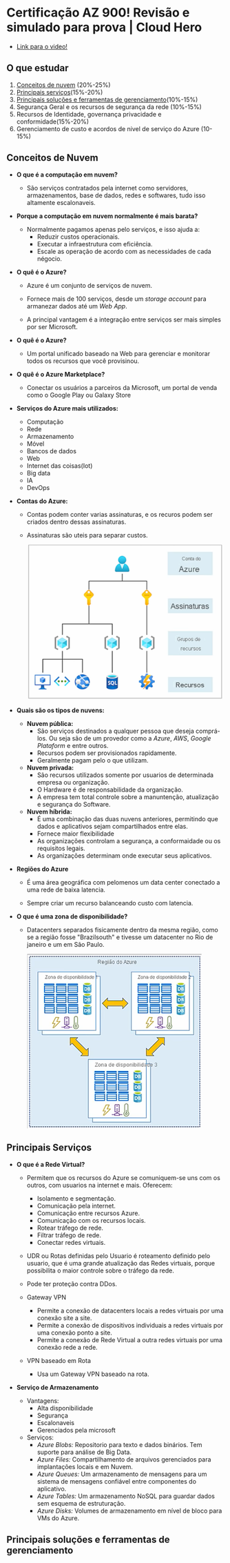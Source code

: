# Certificação AZ 900! Revisão e simulado para prova | Cloud Hero

- [Link para o video!](https://www.youtube.com/watch?v=YjMSGV9YQSA)

## O que estudar

1. [Conceitos de nuvem](#conceitos-de-nuvem) (20%-25%)
2. [Principais serviços](#principais-serviços)(15%-20%)
3. [Principais soluções e ferramentas de gerenciamento](#principais-soluções-e-ferramentas-de-gerenciamento)(10%-15%)
4. Segurança Geral e os recursos de segurança da rede (10%-15%)
5. Recursos de Identidade, governança privacidade e conformidade(15%-20%)
6. Gerenciamento de custo e acordos de nivel de serviço do Azure (10-15%)

## Conceitos de Nuvem

- **O que é a computação em nuvem?**

  - São serviços contratados pela internet como servidores, armazenamentos, base de dados, redes e softwares, tudo isso altamente escalonaveis.

- **Porque a computação em nuvem normalmente é mais barata?**

  - Normalmente pagamos apenas pelo serviços, e isso ajuda a:
    - Reduzir custos operacionais.
    - Executar a infraestrutura com eficiência.
    - Escale as operação de acordo com as necessidades de cada négocio.

- **O quê é o Azure?**

  - Azure é um conjunto de serviços de nuvem.

  - Fornece mais de 100 serviços, desde um *storage account* para armanezar dados até um *Web App*.

  - A principal vantagem é a integração entre serviços ser mais simples por ser Microsoft.
  
- **O quê é o Azure?**
  
  - Um portal unificado baseado na Web para gerenciar e monitorar todos os recursos que você provisinou.
  
- **O quê é o Azure Marketplace?**
  
  - Conectar os usuários a parceiros da Microsoft, um portal de venda como o Google Play ou Galaxy Store
  
- **Serviços do Azure mais utilizados:**

  - Computação
  - Rede
  - Armazenamento
  - Móvel
  - Bancos de dados
  - Web
  - Internet das coisas(Iot)
  - Big data
  - IA
  - DevOps

- **Contas do Azure:**
  
  - Contas podem conter varias assinaturas, e os recuros podem ser criados dentro dessas assinaturas.

  - Assinaturas são uteis para separar custos.
  
    ![Contas](./Contas_Subscriptions.png)

- **Quais são os tipos de nuvens:**

  - **Nuvem pública:**
    - São serviços destinados a qualquer pessoa que deseja comprá-los. Ou seja são de um provedor como a *Azure*, *AWS*, *Google Plataform* e entre outros.
    - Recursos podem ser provisionados rapidamente.
    - Geralmente pagam pelo o que utilizam.
  - **Nuvem privada:**
    - São recursos utilizados somente por usuarios de determinada empresa ou organização.
    - O Hardware é de responsabilidade da organização.
    - A empresa tem total controle sobre a manuntenção, atualização e segurança do Software.
  - **Nuvem híbrida:**
    - É uma combinação das duas nuvens anteriores, permitindo que dados e aplicativos sejam compartilhados entre elas.
    - Fornece maior flexibilidade
    - As organizações controlam a segurança, a conformaidade ou os requisitos legais.
    - As organizações determinam onde executar seus aplicativos.

- **Regiões do Azure**
  - É uma área geográfica com pelomenos um data center conectado a uma rede de baixa latencia.

  - Sempre criar um recurso balanceando custo com latencia.

- **O que é uma zona de disponibilidade?**
  
  - Datacenters separados fisicamente dentro da mesma região, como se a região fosse "Brazilsouth" e tivesse um datacenter no Rio de janeiro e um em São Paulo.

    ![Zonas](./Zones.png)

## Principais Serviços

- **O que é a Rede Virtual?**
  - Permitem que os recursos do Azure se comuniquem-se uns com os outros, com usuarios na internet e mais. Oferecem:
    - Isolamento e segmentação.
    - Comunicação pela internet.
    - Comunicação entre recursos Azure.
    - Comunicação com os recursos locais.
    - Rotear tráfego de rede.
    - Filtrar tráfego de rede.
    - Conectar redes virtuais.
  - UDR ou Rotas definidas pelo Usuario é roteamento definido pelo usuario, que é uma grande atualização das Redes virtuais, porque possibilita o maior controle sobre o tráfego da rede.
  - Pode ter proteção contra DDos.

  - Gateway VPN
    - Permite a conexão de datacenters locais a redes virtuais por uma conexão site a site.
    - Permite a conexão de dispositivos individuais a redes virtuais por uma conexão ponto a site.
    - Permite a conexão de Rede Virtual a outra redes virtuais por uma conexão rede a rede.
  - VPN baseado em Rota
    - Usa um Gateway VPN baseado na rota.

- **Serviço de Armazenamento**
  - Vantagens:
    - Alta disponibilidade
    - Segurança
    - Escalonaveis
    - Gerenciados pela microsoft
  - Serviços:
    - *Azure Blobs:* Repositorio para texto e dados binários. Tem suporte para análise de Big Data.
    - *Azure Files:* Compartilhamento de arquivos gerenciados para implantações locais e em Nuvem.
    - *Azure Queues:* Um armazenamento de mensagens para um sistema de mensagens confiável entre componentes do aplicativo.
    - *Azure Tables:* Um armazenamento NoSQL para guardar dados sem esquema de estruturação.
    - *Azure Disks:* Volumes de armazenamento em nível de bloco para VMs do Azure.

## Principais soluções e ferramentas de gerenciamento